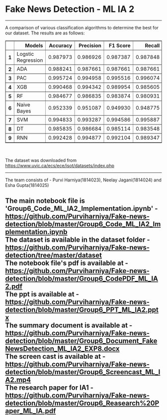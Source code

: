 <h1> Fake News Detection - ML IA 2 </h1>

---

A comparison of various classification algorithms to determine the best for our dataset.
The results are as follows: <br>

<table border="1" class="dataframe">
  <thead>
    <tr style="text-align: right;">
      <th></th>
      <th>Models</th>
      <th>Accuracy</th>
      <th>Precision</th>
      <th>F1 Score</th>
      <th>Recall</th>
    </tr>
  </thead>
  <tbody>
    <tr>
      <th>1</th>
      <td>Logstic Regression</td>
      <td>0.987973</td>
      <td>0.986926</td>
      <td>0.987387</td>
      <td>0.987848</td>
    </tr>
    <tr>
      <th>2</th>
      <td>ADA</td>
      <td>0.988241</td>
      <td>0.987661</td>
      <td>0.987661</td>
      <td>0.987661</td>
    </tr>
    <tr>
      <th>3</th>
      <td>PAC</td>
      <td>0.995724</td>
      <td>0.994958</td>
      <td>0.995516</td>
      <td>0.996074</td>
    </tr>
    <tr>
      <th>4</th>
      <td>XGB</td>
      <td>0.990468</td>
      <td>0.994342</td>
      <td>0.989954</td>
      <td>0.985605</td>
    </tr>
    <tr>
      <th>5</th>
      <td>RF</td>
      <td>0.984677</td>
      <td>0.986835</td>
      <td>0.983874</td>
      <td>0.980931</td>
    </tr>
    <tr>
      <th>6</th>
      <td>Naive Bayes</td>
      <td>0.952339</td>
      <td>0.951087</td>
      <td>0.949930</td>
      <td>0.948775</td>
    </tr>
    <tr>
      <th>7</th>
      <td>SVM</td>
      <td>0.994833</td>
      <td>0.993287</td>
      <td>0.994586</td>
      <td>0.995887</td>
    </tr>
    <tr>
      <th>8</th>
      <td>DT</td>
      <td>0.985835</td>
      <td>0.986684</td>
      <td>0.985114</td>
      <td>0.983548</td>
    </tr>
    <tr>
      <th>9</th>
      <td>RNN</td>
      <td>0.992428</td>
      <td>0.994877</td>
      <td>0.992104</td>
      <td>0.989347</td>
    </tr>
  </tbody>
</table>
<br>


The dataset was downloaded from https://www.uvic.ca/ecs/ece/isot/datasets/index.php

---

The team consists of - Purvi Harniya(1814023), Neelay Jagani(1814024) and Esha Gupta(1814025)

The main notebook file is 'Group6_Code_ML_IA2_Implementation.ipynb' - https://github.com/Purviharniya/Fake-news-detection/blob/master/Group6_Code_ML_IA2_Implementation.ipynb  <br>
The dataset is available in the dataset folder -  https://github.com/Purviharniya/Fake-news-detection/tree/master/dataset <br>
The notebook file's pdf is available at - https://github.com/Purviharniya/Fake-news-detection/blob/master/Group6_CodePDF_ML_IA2.pdf <br>
The ppt is available at - https://github.com/Purviharniya/Fake-news-detection/blob/master/Group6_PPT_ML_IA2.pptx  <br>
The summary document is available at - https://github.com/Purviharniya/Fake-news-detection/blob/master/Group6_Document_FakeNewsDetection_ML_IA2_EXP8.docx <br>
The screen cast is available at - https://github.com/Purviharniya/Fake-news-detection/blob/master/Group6_Screencast_ML_IA2.mp4 <br>
The research paper for IA1 - https://github.com/Purviharniya/Fake-news-detection/blob/master/Group6_Reasearch%20Paper_ML_IA.pdf
---
